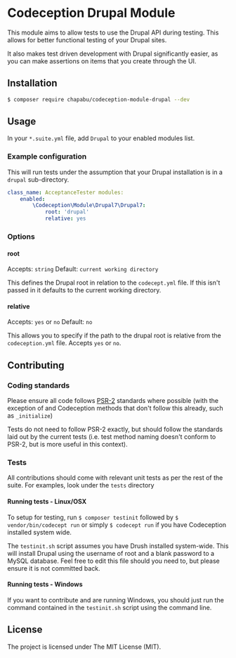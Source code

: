 # Codeception Drupal Module

This module aims to allow tests to use the Drupal API during
testing. This allows for better functional testing of your Drupal sites.

It also makes test driven development with Drupal significantly easier, as you can make assertions on items that you create through the UI.

## Installation

```bash
$ composer require chapabu/codeception-module-drupal --dev
```

## Usage

In your `*.suite.yml` file, add `Drupal` to your enabled modules list.

### Example configuration

This will run tests under the assumption that your Drupal installation is in a
`drupal` sub-directory.

```yaml
class_name: AcceptanceTester modules:
    enabled:
        \Codeception\Module\Drupal7\Drupal7:
            root: 'drupal'
            relative: yes
```

### Options

#### root
Accepts: `string` Default: `current working directory`

This defines the Drupal root in relation to the `codecept.yml` file. If this isn't passed in it defaults to the current working directory.

#### relative
Accepts: `yes` or `no` Default: `no`

This allows you to specify if the path to the drupal root is relative from the
`codeception.yml` file. Accepts `yes` or `no`.

## Contributing

### Coding standards

Please ensure all code follows
[PSR-2](https://github.com/php-fig/fig-standards/blob/master/accepted/PSR-2-coding-style-guide.md)
standards where possible (with the exception of and Codeception methods that
don't follow this already, such as `_initialize`)

Tests do not need to follow PSR-2 exactly, but should follow the standards laid out by the current tests (i.e. test method naming doesn't conform to PSR-2, but is more useful in this context).

### Tests

All contributions should come with relevant unit tests as per the rest of the
suite. For examples, look under the `tests` directory

#### Running tests - Linux/OSX

To setup for testing, run `$ composer testinit` followed by `$
vendor/bin/codecept run` or simply `$ codecept run` if you have Codeception
installed system wide.

The `testinit.sh` script assumes you have Drush installed system-wide.  This
will install Drupal using the username of root and a blank password to a MySQL
database. Feel free to edit this file should you need to, but please ensure it
is not committed back.

#### Running tests - Windows

If you want to contribute and are running Windows, you should just run the command contained in the `testinit.sh` script using the command line.

## License

The project is licensed under The MIT License (MIT).
